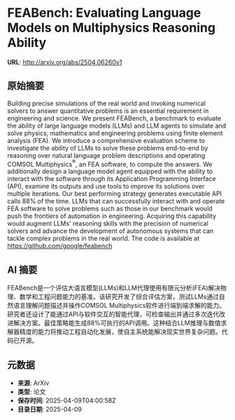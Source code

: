 # FEABench: Evaluating Language Models on Multiphysics Reasoning Ability

**URL**: http://arxiv.org/abs/2504.06260v1

## 原始摘要

Building precise simulations of the real world and invoking numerical solvers
to answer quantitative problems is an essential requirement in engineering and
science. We present FEABench, a benchmark to evaluate the ability of large
language models (LLMs) and LLM agents to simulate and solve physics,
mathematics and engineering problems using finite element analysis (FEA). We
introduce a comprehensive evaluation scheme to investigate the ability of LLMs
to solve these problems end-to-end by reasoning over natural language problem
descriptions and operating COMSOL Multiphysics$^\circledR$, an FEA software, to
compute the answers. We additionally design a language model agent equipped
with the ability to interact with the software through its Application
Programming Interface (API), examine its outputs and use tools to improve its
solutions over multiple iterations. Our best performing strategy generates
executable API calls 88% of the time. LLMs that can successfully interact with
and operate FEA software to solve problems such as those in our benchmark would
push the frontiers of automation in engineering. Acquiring this capability
would augment LLMs' reasoning skills with the precision of numerical solvers
and advance the development of autonomous systems that can tackle complex
problems in the real world. The code is available at
https://github.com/google/feabench


## AI 摘要

FEABench是一个评估大语言模型(LLMs)和LLM代理使用有限元分析(FEA)解决物理、数学和工程问题能力的基准。该研究开发了综合评估方案，测试LLMs通过自然语言理解问题描述并操作COMSOL Multiphysics软件进行端到端求解的能力。研究者还设计了能通过API与软件交互的智能代理，可检查输出并通过多次迭代改进解决方案。最佳策略能生成88%可执行的API调用。这种结合LLM推理与数值求解器精度的能力将推动工程自动化发展，使自主系统能解决现实世界复杂问题。代码已开源。

## 元数据

- **来源**: ArXiv
- **类型**: 论文
- **保存时间**: 2025-04-09T04:00:58Z
- **目录日期**: 2025-04-09
